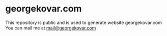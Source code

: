 # georgekovar.com
This repository is public and is used to generate website georgekovar.com
You can mail me at mail@georgekovar.com

